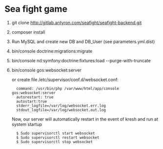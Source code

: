 Sea fight game
========================

1. git clone http://gitlab.antyron.com/seafight/seafight-backend.git
2. composer install
3. Run MySQL and create new DB and DB_User (see parameters.yml.dist)
4. bin/console doctrine:migrations:migrate 
5. bin/console nd:symfony:doctrine:fixtures:load --purge-with-truncate
6. bin/console gos:websocket:server

    or create file /etc/supervisor/conf.d/websocket.conf:
   
     
         command: /usr/bin/php /var/www/html/app/console gos:websocket:server
         autorestart: true
         autostart:true
         stderr_logfile=/var/log/websocket.err.log
         stdout_logfile=/var/log/websocket.out.log
     
   Now, our server will automatically restart in the event of kresh and run at system startup
   
         $ Sudo supervisorctl start websocket
         $ Sudo supervisorctl restart websocket
         $ Sudo supervisorctl stop websocket